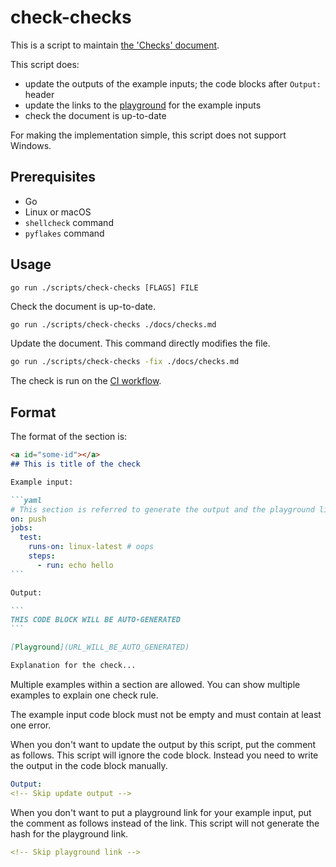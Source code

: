 check-checks
============

This is a script to maintain [the 'Checks' document](../../docs/checks.md).

This script does:

- update the outputs of the example inputs; the code blocks after `Output:` header
- update the links to the [playground](https://rhysd.github.io/actionlint/) for the example inputs
- check the document is up-to-date

For making the implementation simple, this script does not support Windows.

## Prerequisites

- Go
- Linux or macOS
- `shellcheck` command
- `pyflakes` command

## Usage

```
go run ./scripts/check-checks [FLAGS] FILE
```

Check the document is up-to-date.

```sh
go run ./scripts/check-checks ./docs/checks.md
```

Update the document. This command directly modifies the file.

```sh
go run ./scripts/check-checks -fix ./docs/checks.md
```

The check is run on the [CI workflow](../../.github/workflows/ci.yaml).

## Format

The format of the section is:

````markdown
<a id="some-id"></a>
## This is title of the check

Example input:

```yaml
# This section is referred to generate the output and the playground link
on: push
jobs:
  test:
    runs-on: linux-latest # oops
    steps:
      - run: echo hello
```

Output:

```
THIS CODE BLOCK WILL BE AUTO-GENERATED
```

[Playground](URL_WILL_BE_AUTO_GENERATED)

Explanation for the check...
````

Multiple examples within a section are allowed. You can show multiple examples to explain one check
rule.

The example input code block must not be empty and must contain at least one error.

When you don't want to update the output by this script, put the comment as follows. This script
will ignore the code block. Instead you need to write the output in the code block manually.

```yaml
Output:
<!-- Skip update output -->
```

When you don't want to put a playground link for your example input, put the comment as follows
instead of the link. This script will not generate the hash for the playground link.

```yaml
<!-- Skip playground link -->
```
